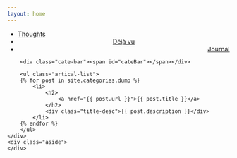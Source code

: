 ```yaml
---
layout: home
---
```


<div class="index-content dump">
    <div class="section">
        <ul class="artical-cate">
            <li><a href="/"><span>Thoughts</span></a></li>
            <li class="on" style="text-align:center"><a href="/dump"><span>Déjà vu</span></a></li>
            <li style="text-align:right"><a href="/project"><span>Journal</span></a></li>
        </ul>

        <div class="cate-bar"><span id="cateBar"></span></div>

        <ul class="artical-list">
        {% for post in site.categories.dump %}
            <li>
                <h2>
                    <a href="{{ post.url }}">{{ post.title }}</a>
                </h2>
                <div class="title-desc">{{ post.description }}</div>
            </li>
        {% endfor %}
        </ul>
    </div>
    <div class="aside">
    </div>
</div>
